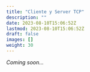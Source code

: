 ```yaml
---
title: "Cliente y Server TCP"
description: ""
date: 2023-08-10T15:06:52Z
lastmod: 2023-08-10T15:06:52Z
draft: false
images: []
weight: 30
---
```

_Coming soon..._

